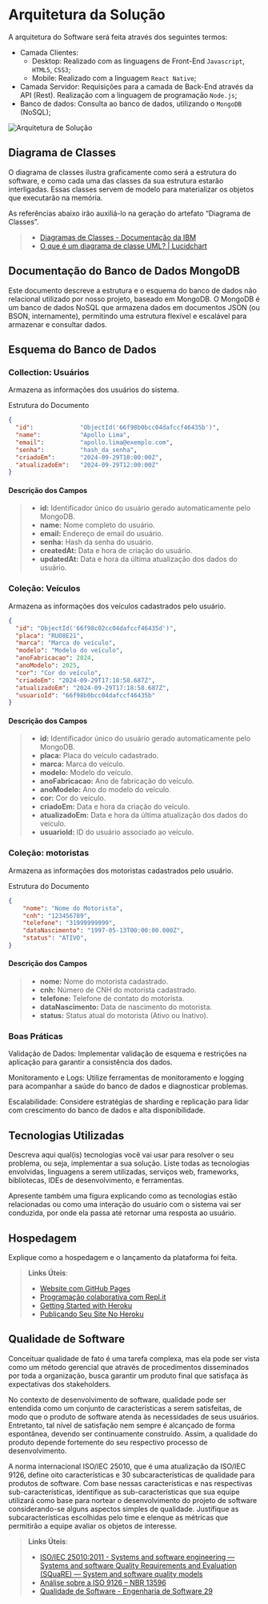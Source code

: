 # Arquitetura da Solução

A arquitetura do Software será feita através dos seguintes termos:

* Camada Clientes:
   *  Desktop: Realizado com as linguagens de Front-End `Javascript`, `HTML5`, `CSS3`;
   *  Mobile: Realizado com a linguagem `React Native`;
* Camada Servidor:  Requisições para a camada de Back-End através da API (Rest). Realização com a linguagem de programação `Node.js`;
* Banco de dados: Consulta ao banco de dados, utilizando o `MongoDB` (NoSQL);


![Arquitetura de Solução](https://github.com/user-attachments/assets/7a43fdbb-164d-4eb8-ada8-271f092da66d)


## Diagrama de Classes

O diagrama de classes ilustra graficamente como será a estrutura do software, e como cada uma das classes da sua estrutura estarão interligadas. Essas classes servem de modelo para materializar os objetos que executarão na memória.

As referências abaixo irão auxiliá-lo na geração do artefato “Diagrama de Classes”.

> - [Diagramas de Classes - Documentação da IBM](https://www.ibm.com/docs/pt-br/rational-soft-arch/9.6.1?topic=diagrams-class)
> - [O que é um diagrama de classe UML? | Lucidchart](https://www.lucidchart.com/pages/pt/o-que-e-diagrama-de-classe-uml)

## Documentação do Banco de Dados MongoDB

Este documento descreve a estrutura e o esquema do banco de dados não relacional utilizado por nosso projeto, baseado em MongoDB. O MongoDB é um banco de dados NoSQL que armazena dados em documentos JSON (ou BSON, internamente), permitindo uma estrutura flexível e escalável para armazenar e consultar dados.

## Esquema do Banco de Dados

### Collection: Usuários
Armazena as informações dos usuários do sistema.

Estrutura do Documento

```Json
{
  "id":             "ObjectId('66f98b0bcc04dafccf46435b')",
  "name":           "Apollo Lima",
  "email":          "apollo.lima@exemplo.com",
  "senha":          "hash_da_senha",
  "criadoEm":       "2024-09-29T10:00:00Z",
  "atualizadoEm":   "2024-09-29T12:00:00Z"
}

```

#### Descrição dos Campos
> - <strong>id:</strong> Identificador único do usuário gerado automaticamente pelo MongoDB.
> - <strong>name:</strong> Nome completo do usuário.
> - <strong>email:</strong> Endereço de email do usuário.
> - <strong>senha:</strong> Hash da senha do usuário.
> - <strong>createdAt:</strong> Data e hora de criação do usuário.
> - <strong>updatedAt:</strong> Data e hora da última atualização dos dados do usuário.

### Coleção: Veículos
Armazena as informações dos veículos cadastrados pelo usuário.

```Json
{
  "id": "ObjectId('66f98c02cc04dafccf46435d')",
  "placa": "RUO8E21",
  "marca": "Marca do veículo",
  "modelo": "Modelo do veículo",
  "anoFabricacao": 2024,
  "anoModelo": 2025,
  "cor": "Cor do veículo",
  "criadoEm": "2024-09-29T17:18:58.687Z",
  "atualizadoEm": "2024-09-29T17:18:58.687Z",
  "usuarioId": "66f98b0bcc04dafccf46435b"
}

```

#### Descrição dos Campos
> - <strong>id:</strong> Identificador único do usuário gerado automaticamente pelo MongoDB.
> - <strong>placa:</strong> Placa do veículo cadastrado.
> - <strong>marca:</strong> Marca do veículo.
> - <strong>modelo:</strong> Modelo do veículo.
> - <strong>anoFabricacao:</strong> Ano de fabricação do veículo.
> - <strong>anoModelo:</strong> Ano do modelo do veículo.
> - <strong>cor:</strong> Cor do veículo.
> - <strong>criadoEm:</strong> Data e hora da criação do veículo.
> - <strong>atualizadoEm:</strong> Data e hora da última atualização dos dados do veículo.
> - <strong>usuarioId:</strong> ID do usuário associado ao veículo.


### Coleção: motoristas
Armazena as informações dos motoristas cadastrados pelo usuário.

Estrutura do Documento

```Json
{
    "nome": "Nome do Motorista",
    "cnh": "123456789",
    "telefone": "31999999999",
    "dataNascimento": "1997-05-13T00:00:00.000Z",
    "status": "ATIVO",
}
```

#### Descrição dos Campos
> - <strong>nome:</strong> Nome do motorista cadastrado.
> - <strong>cnh:</strong> Número de CNH do motorista cadastrado.
> - <strong>telefone:</strong> Telefone de contato do motorista.
> - <strong>dataNascimento:</strong> Data de nascimento do motorista.
> - <strong>status:</strong> Status atual do motorista (Ativo ou Inativo).


### Boas Práticas

Validação de Dados: Implementar validação de esquema e restrições na aplicação para garantir a consistência dos dados.

Monitoramento e Logs: Utilize ferramentas de monitoramento e logging para acompanhar a saúde do banco de dados e diagnosticar problemas.

Escalabilidade: Considere estratégias de sharding e replicação para lidar com crescimento do banco de dados e alta disponibilidade.


## Tecnologias Utilizadas

Descreva aqui qual(is) tecnologias você vai usar para resolver o seu problema, ou seja, implementar a sua solução. Liste todas as tecnologias envolvidas, linguagens a serem utilizadas, serviços web, frameworks, bibliotecas, IDEs de desenvolvimento, e ferramentas.

Apresente também uma figura explicando como as tecnologias estão relacionadas ou como uma interação do usuário com o sistema vai ser conduzida, por onde ela passa até retornar uma resposta ao usuário.

## Hospedagem

Explique como a hospedagem e o lançamento da plataforma foi feita.

> **Links Úteis**:
>
> - [Website com GitHub Pages](https://pages.github.com/)
> - [Programação colaborativa com Repl.it](https://repl.it/)
> - [Getting Started with Heroku](https://devcenter.heroku.com/start)
> - [Publicando Seu Site No Heroku](http://pythonclub.com.br/publicando-seu-hello-world-no-heroku.html)

## Qualidade de Software

Conceituar qualidade de fato é uma tarefa complexa, mas ela pode ser vista como um método gerencial que através de procedimentos disseminados por toda a organização, busca garantir um produto final que satisfaça às expectativas dos stakeholders.

No contexto de desenvolvimento de software, qualidade pode ser entendida como um conjunto de características a serem satisfeitas, de modo que o produto de software atenda às necessidades de seus usuários. Entretanto, tal nível de satisfação nem sempre é alcançado de forma espontânea, devendo ser continuamente construído. Assim, a qualidade do produto depende fortemente do seu respectivo processo de desenvolvimento.

A norma internacional ISO/IEC 25010, que é uma atualização da ISO/IEC 9126, define oito características e 30 subcaracterísticas de qualidade para produtos de software.
Com base nessas características e nas respectivas sub-características, identifique as sub-características que sua equipe utilizará como base para nortear o desenvolvimento do projeto de software considerando-se alguns aspectos simples de qualidade. Justifique as subcaracterísticas escolhidas pelo time e elenque as métricas que permitirão a equipe avaliar os objetos de interesse.

> **Links Úteis**:
>
> - [ISO/IEC 25010:2011 - Systems and software engineering — Systems and software Quality Requirements and Evaluation (SQuaRE) — System and software quality models](https://www.iso.org/standard/35733.html/)
> - [Análise sobre a ISO 9126 – NBR 13596](https://www.tiespecialistas.com.br/analise-sobre-iso-9126-nbr-13596/)
> - [Qualidade de Software - Engenharia de Software 29](https://www.devmedia.com.br/qualidade-de-software-engenharia-de-software-29/18209/)
